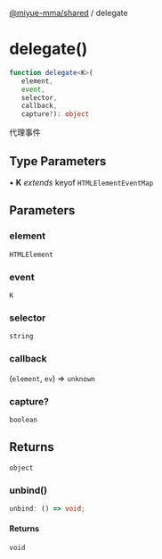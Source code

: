 [@miyue-mma/shared](../index.md) / delegate

# delegate()

```ts
function delegate<K>(
   element, 
   event, 
   selector, 
   callback, 
   capture?): object
```

代理事件

## Type Parameters

• **K** *extends* keyof `HTMLElementEventMap`

## Parameters

### element

`HTMLElement`

### event

`K`

### selector

`string`

### callback

(`element`, `ev`) => `unknown`

### capture?

`boolean`

## Returns

`object`

### unbind()

```ts
unbind: () => void;
```

#### Returns

`void`
